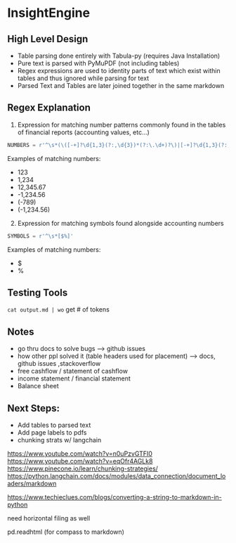 # InsightEngine

## High Level Design

- Table parsing done entirely with Tabula-py (requires Java Installation)
- Pure text is parsed with PyMuPDF (not including tables)
- Regex expressions are used to identity parts of text which exist within tables and thus ignored while parsing for text
- Parsed Text and Tables are later joined together in the same markdown

## Regex Explanation

1. Expression for matching number patterns commonly found in the tables of financial reports (accounting values, etc...)

```python
NUMBERS = r'^\s*(\([-+]?\d{1,3}(?:,\d{3})*(?:\.\d+)?\)|[-+]?\d{1,3}(?:,\d{3})*(?:\.\d+)?)$'
```

Examples of matching numbers:

- 123
- 1,234
- 12,345.67
- -1,234.56
- (-789)
- (-1,234.56)

2. Expression for matching symbols found alongside accounting numbers

```python
SYMBOLS = r'^\s*[$%]'
```

Examples of matching numbers:

- $
- %

## Testing Tools

`cat output.md | wo` get # of tokens

## Notes

- go thru docs to solve bugs --> github issues
- how other ppl solved it (table headers used for placement) --> docs, github issues ,stackoverflow
- free cashflow / statement of cashflow
- income statement / financial statement
- Balance sheet

## Next Steps:

- Add tables to parsed text
- Add page labels to pdfs
- chunking strats w/ langchain

https://www.youtube.com/watch?v=n0uPzvGTFI0
https://www.youtube.com/watch?v=eqOfr4AGLk8
https://www.pinecone.io/learn/chunking-strategies/
https://python.langchain.com/docs/modules/data_connection/document_loaders/markdown

https://www.techieclues.com/blogs/converting-a-string-to-markdown-in-python


need horizontal filing as well 

pd.readhtml (for compass to markdown)
